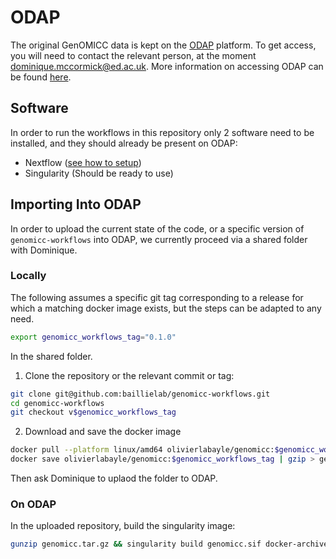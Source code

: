 # ODAP

The original GenOMICC data is kept on the [ODAP](https://odap.ac.uk/) platform. To get access, you will need to contact the relevant person, at the moment [dominique.mccormick@ed.ac.uk](mailto:dominique.mccormick@ed.ac.uk). More information on accessing ODAP can be found [here](https://git.ecdf.ed.ac.uk/odap-users-guide/odap-users-guide).

## Software

In order to run the workflows in this repository only 2 software need to be installed, and they should already be present on ODAP:

- Nextflow ([see how to setup](https://git.ecdf.ed.ac.uk/odap-users-guide/odap-users-guide/-/wikis/nexflow))
- Singularity (Should be ready to use)

## Importing Into ODAP

In order to upload the current state of the code, or a specific version of `genomicc-workflows` into ODAP, we currently proceed via a shared folder with Dominique.

### Locally

The following assumes a specific git tag corresponding to a release for which a matching docker image exists, but the steps can be adapted to any need.

```bash
export genomicc_workflows_tag="0.1.0"
```

In the shared folder.

1. Clone the repository or the relevant commit or tag:

```bash
git clone git@github.com:baillielab/genomicc-workflows.git
cd genomicc-workflows
git checkout v$genomicc_workflows_tag
```

2. Download and save the docker image
   
```bash
docker pull --platform linux/amd64 olivierlabayle/genomicc:$genomicc_workflows_tag
docker save olivierlabayle/genomicc:$genomicc_workflows_tag | gzip > genomicc.tar.gz
```

Then ask Dominique to uplaod the folder to ODAP.

### On ODAP

In the uploaded repository, build the singularity image:

```bash
gunzip genomicc.tar.gz && singularity build genomicc.sif docker-archive:genomicc.tar
```





